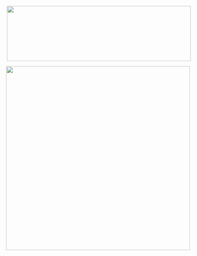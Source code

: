 <p align="center">
  <img src="https://media.discordapp.net/attachments/1371357679959670857/1371359373162578010/New_Project_84.png?ex=6822d971&is=682187f1&hm=3c7cf8f6891d2c63925e2ab066a349efa93105010b816749c928f2871df018ec&=&format=webp&quality=lossless" width = "500" height = "150">
</p>



<p align="left">
  <img src="https://cdn.discordapp.com/attachments/1371357679959670857/1371362454931640420/New_Project_86.png?ex=6822dc4f&is=68218acf&hm=d0156a313cc4d34daf959b329d411e30296edc445472e9fad197ad754d735563&" width = "500" height = "500">
</p>
